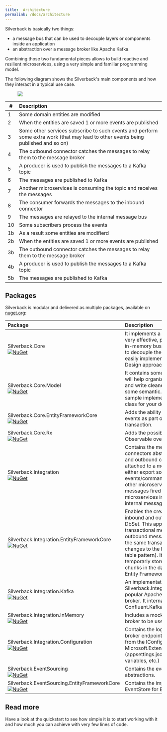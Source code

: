 ```yaml
---
title:  Architecture
permalink: /docs/architecture
---
```


Silverback is basically two things:
* a message bus that can be used to decouple layers or components inside an application
* an abstraction over a message broker like Apache Kafka.

Combining those two fundamental pieces allows to build reactive and resilient microservices, using a very simple and familiar programming model.

The following diagram shows the Silverback's main components and how they interact in a typical use case.

<figure>
	<a href="{{ site.baseurl }}/assets/images/arch-overview.png"><img src="{{ site.baseurl }}/assets/images/arch-overview.png"></a>
</figure>

\# | Description
-- | :--
1 | Some domain entities are modified
2 | When the entities are saved 1 or more events are published
3 | Some other services subscribe to such events and perform some extra work (that may lead to other events being published and so on)
4 | The outbound connector catches the messages to relay them to the message broker
5 | A producer is used to publish the messages to a Kafka topic
6 | The messages are published to Kafka
7 | Another microservices is consuming the topic and receives the messages
8 | The consumer forwards the messages to the inbound connector
9 | The messages are relayed to the internal message bus
10 | Some subscribers process the events
1b | As a result some entities are modifierd
2b | When the entities are saved 1 or more events are published
3b | The outbound connector catches the messages to relay them to the message broker
4b | A producer is used to publish the messages to a Kafka topic
5b | The messages are published to Kafka

## Packages

Silverback is modular and delivered as multiple packages, available on [nuget.org](https://www.nuget.org/packages?q=Silverback):

Package | Description
:-- | :--
Silverback.Core<br/>[![NuGet](http://img.shields.io/nuget/v/Silverback.Core.svg)](https://www.nuget.org/packages/Silverback.Core/) | It implements a very simple, yet very effective, publish/subscribe in-memory bus that can be used to decouple the software parts and easily implement a Domain Driven Design approach.
Silverback.Core.Model<br/>[![NuGet](http://img.shields.io/nuget/v/Silverback.Core.Model.svg)](https://www.nuget.org/packages/Silverback.Core.Model/) | It contains some interfaces that will help organize the messages and write cleaner code, adding some semantic. It also includes a sample implementation of a base class for your domain entities.
Silverback.Core.EntityFrameworkCore<br/>[![NuGet](http://img.shields.io/nuget/v/Silverback.Core.EntityFrameworkCore.svg)](https://www.nuget.org/packages/Silverback.Core.EntityFrameworkCore/) | Adds the ability to fire the domain events as part of the SaveChanges transaction.
Silverback.Core.Rx<br/>[![NuGet](http://img.shields.io/nuget/v/Silverback.Core.Rx.svg)](https://www.nuget.org/packages/Silverback.Core.Rx/) | Adds the possibility to create an Rx Observable over the internal bus.
Silverback.Integration<br/>[![NuGet](http://img.shields.io/nuget/v/Silverback.Integration.svg)](https://www.nuget.org/packages/Silverback.Integration/) | Contains the message broker and connectors abstraction. Inbound and outbound connectors can be attached to a message broker to either export some events/commands/messages to other microservices or react to the messages fired by other microservices in the same way as internal messages are handled.
Silverback.Integration.EntityFrameworkCore<br/>[![NuGet](http://img.shields.io/nuget/v/Silverback.Integration.EntityFrameworkCore.svg)](https://www.nuget.org/packages/Silverback.Integration.EntityFrameworkCore/) | Enables the creation of the inbound and outbound messages DbSet. This approach leads to fully transactional messaging, since the outbound messages are saved in the same transaction as the changes to the local data (outbox table pattern). It also allows to temporarly store the message chunks in the database, using Entity Framework Core. 
Silverback.Integration.Kafka<br/>[![NuGet](http://img.shields.io/nuget/v/Silverback.Integration.Kafka.svg)](https://www.nuget.org/packages/Silverback.Integration.Kafka/) | An implementation of Silverback.Integration for the popular Apache Kafka message broker. It internally uses the Confluent.Kafka client.
Silverback.Integration.InMemory<br/>[![NuGet](http://img.shields.io/nuget/v/Silverback.Integration.InMemory.svg)](https://www.nuget.org/packages/Silverback.Integration.InMemory/) | Includes a mocked message broker to be used for testing only.
Silverback.Integration.Configuration<br/>[![NuGet](http://img.shields.io/nuget/v/Silverback.Integration.Configuration.svg)](https://www.nuget.org/packages/Silverback.Integration.Configuration/) | Contains the logic to read the broker endpoints configuration from the IConfiguration from Microsoft.Extensions.Configuration (appsettings.json, environment variables, etc.)
Silverback.EventSourcing<br/>[![NuGet](http://img.shields.io/nuget/v/Silverback.EventSourcing.svg)](https://www.nuget.org/packages/Silverback.EventSourcing/) | Contains the event store abstractions.
Silverback.EventSourcing.EntityFrameworkCore<br/>[![NuGet](http://img.shields.io/nuget/v/Silverback.EventSourcing.EntityFrameworkCore.svg)](https://www.nuget.org/packages/Silverback.EventSourcing.EntityFrameworkCore/) | Contains the implementation of the EventStore for EntityFramework.

## Read more

Have a look at the quickstart to see how simple it is to start working with it and how much you can achieve with very few lines of code.
